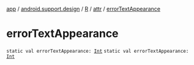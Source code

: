 [app](../../../index.md) / [android.support.design](../../index.md) / [R](../index.md) / [attr](index.md) / [errorTextAppearance](./error-text-appearance.md)

# errorTextAppearance

`static val errorTextAppearance: `[`Int`](https://kotlinlang.org/api/latest/jvm/stdlib/kotlin/-int/index.html)
`static val errorTextAppearance: `[`Int`](https://kotlinlang.org/api/latest/jvm/stdlib/kotlin/-int/index.html)
